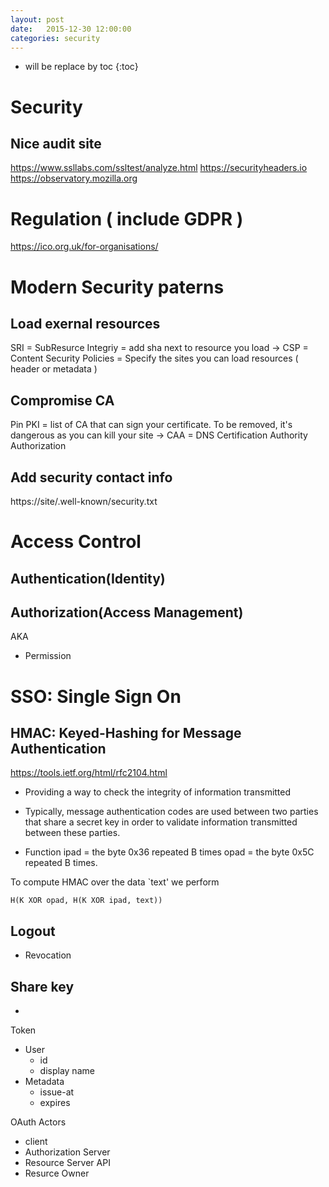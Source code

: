 ```yaml
---
layout: post
date:   2015-12-30 12:00:00
categories: security
---
```

* will be replace by toc
{:toc}

# Security

## Nice audit site

https://www.ssllabs.com/ssltest/analyze.html
https://securityheaders.io
https://observatory.mozilla.org

# Regulation ( include GDPR )

https://ico.org.uk/for-organisations/

# Modern Security paterns

## Load exernal resources
SRI = SubResurce Integriy = add sha next to resource you load
->
CSP = Content Security Policies = Specify the sites you can load resources ( header or metadata )

## Compromise CA
Pin PKI = list of CA that can sign your certificate. To be removed, it's dangerous as you can kill your site
->
CAA = DNS Certification Authority Authorization

## Add security contact info

https://site/.well-known/security.txt

# Access Control

## Authentication(Identity)

## Authorization(Access Management)

AKA
- Permission


# SSO: Single Sign On

## HMAC: Keyed-Hashing for Message Authentication

https://tools.ietf.org/html/rfc2104.html

- Providing a way to check the integrity of information transmitted
- Typically, message authentication codes are used between two parties that share a secret key in order to validate information transmitted between these parties.

- Function
       ipad = the byte 0x36 repeated B times
       opad = the byte 0x5C repeated B times.

To compute HMAC over the data `text' we perform

    H(K XOR opad, H(K XOR ipad, text))


## Logout 
 - Revocation

## Share key
 - 

Token
- User
    - id
    - display name
- Metadata
    - issue-at
    - expires


OAuth Actors
- client
- Authorization Server
- Resource Server API
- Resurce Owner



